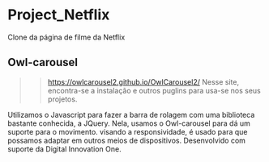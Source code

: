 # Project_Netflix
 Clone da página de filme da Netflix

## Owl-carousel
>> https://owlcarousel2.github.io/OwlCarousel2/
Nesse site, encontra-se a instalação e outros puglins para usa-se nos seus projetos. 

 Utilizamos o Javascript para fazer a barra de rolagem com uma biblioteca bastante conhecida, a JQuery. Nela, usamos o Owl-carousel para dá um suporte para o movimento. visando a responsividade, é usado para que possamos adaptar em outros meios de dispositivos. Desenvolvido com suporte da Digital Innovation One.
